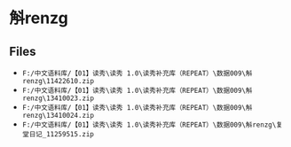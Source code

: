 # 斛renzg

## Files

- `F:/中文语料库/【01】读秀\读秀 1.0\读秀补充库（REPEAT）\数据009\斛renzg\11422610.zip`
- `F:/中文语料库/【01】读秀\读秀 1.0\读秀补充库（REPEAT）\数据009\斛renzg\13410023.zip`
- `F:/中文语料库/【01】读秀\读秀 1.0\读秀补充库（REPEAT）\数据009\斛renzg\13410024.zip`
- `F:/中文语料库/【01】读秀\读秀 1.0\读秀补充库（REPEAT）\数据009\斛renzg\复堂日记_11259515.zip`
